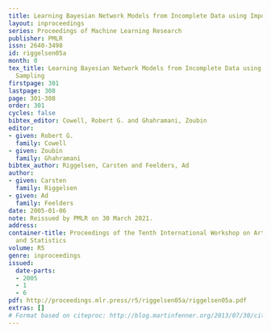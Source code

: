 ```yaml
---
title: Learning Bayesian Network Models from Incomplete Data using Importance Sampling
layout: inproceedings
series: Proceedings of Machine Learning Research
publisher: PMLR
issn: 2640-3498
id: riggelsen05a
month: 0
tex_title: Learning Bayesian Network Models from Incomplete Data using Importance
  Sampling
firstpage: 301
lastpage: 308
page: 301-308
order: 301
cycles: false
bibtex_editor: Cowell, Robert G. and Ghahramani, Zoubin
editor:
- given: Robert G.
  family: Cowell
- given: Zoubin
  family: Ghahramani
bibtex_author: Riggelsen, Carsten and Feelders, Ad
author:
- given: Carsten
  family: Riggelsen
- given: Ad
  family: Feelders
date: 2005-01-06
note: Reissued by PMLR on 30 March 2021.
address:
container-title: Proceedings of the Tenth International Workshop on Artificial Intelligence
  and Statistics
volume: R5
genre: inproceedings
issued:
  date-parts:
  - 2005
  - 1
  - 6
pdf: http://proceedings.mlr.press/r5/riggelsen05a/riggelsen05a.pdf
extras: []
# Format based on citeproc: http://blog.martinfenner.org/2013/07/30/citeproc-yaml-for-bibliographies/
---
```

